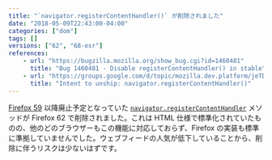 ```yaml
---
title: "`navigator.registerContentHandler()` が削除されました"
date: "2018-05-09T22:43:00-04:00"
categories: ["dom"]
tags: []
versions: ["62", "68-esr"]
references:
    - url: "https://bugzilla.mozilla.org/show_bug.cgi?id=1460481"
      title: "Bug 1460481 - Disable registerContentHandler() in stable"
    - url: "https://groups.google.com/d/topic/mozilla.dev.platform/jeTDLz38_RE/discussion"
      title: "Intent to unship: navigator.registerContentHandler()"
---
```

[Firefox 59](https://www.fxsitecompat.dev/ja/docs/2018/navigator-registercontenthandler-has-been-deprecated/) 以降廃止予定となっていた [`navigator.registerContentHandler`](https://developer.mozilla.org/docs/Web/API/Navigator/registerContentHandler) メソッドが Firefox 62 で削除されました。これは HTML 仕様で標準化されていたものの、他のどのブラウザーもこの機能に対応しておらず、Firefox の実装も標準に準拠していませんでした。ウェブフィードの人気が低下していることから、削除に伴うリスクは少ないはずです。
